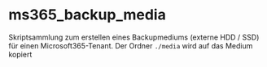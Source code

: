 # ms365_backup_media

Skriptsammlung zum erstellen eines Backupmediums (externe HDD / SSD) für einen Microsoft365-Tenant.
Der Ordner `./media` wird auf das Medium kopiert
